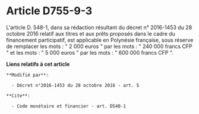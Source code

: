 # Article D755-9-3

L'article D. 548-1, dans sa rédaction résultant du décret n° 2016-1453 du 28 octobre 2016 relatif aux titres et aux prêts
proposés dans le cadre du financement participatif,   est applicable en Polynésie française, sous réserve de remplacer les
mots : " 2 000 euros " par les mots : " 240 000 francs CFP " et les mots  : " 5 000 euros " par les mots : " 600 000 francs
CFP ".

**Liens relatifs à cet article**

	**Modifié par**:

	  - Décret n°2016-1453 du 28 octobre 2016 - art. 5

	**Cite**:

	  - Code monétaire et financier - art. D548-1
